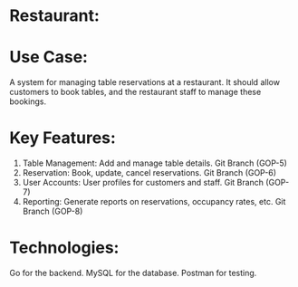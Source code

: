 # Restaurant:
# Use Case: 
  A system for managing table reservations at a restaurant. It should allow customers to book tables, and the restaurant staff to manage these bookings.
# Key Features:
1. Table Management: Add and manage table details. Git Branch (GOP-5)<br />
2. Reservation: Book, update, cancel reservations. Git Branch (GOP-6)<br />
3. User Accounts: User profiles for customers and staff. Git Branch (GOP-7)<br />
4. Reporting: Generate reports on reservations, occupancy rates, etc. Git Branch (GOP-8)<br />
# Technologies:
Go for the backend.
MySQL for the database.
Postman for testing.
